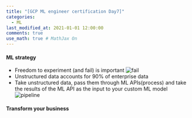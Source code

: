 ```yaml
---
title: "[GCP ML engineer certification Day7]"
categories: 
  - ML
last_modified_at: 2021-01-01 12:00:00
comments: true
use_math: true # MathJax On
---
```


#### ML strategy

- Freedom to experiment (and fail) is important
![fail](https://user-images.githubusercontent.com/62474292/104138080-01ef2c80-53e5-11eb-865f-1c467e2b1d97.JPG)
- Unstructured data accounts for 90% of enterprise data
- Take unstructured data, pass them through ML APIs(process) and take the results of the ML API as the input to your custom ML model
![pipeline](https://user-images.githubusercontent.com/62474292/104138077-00bdff80-53e5-11eb-8de2-41409343d407.JPG)

#### Transform your business

